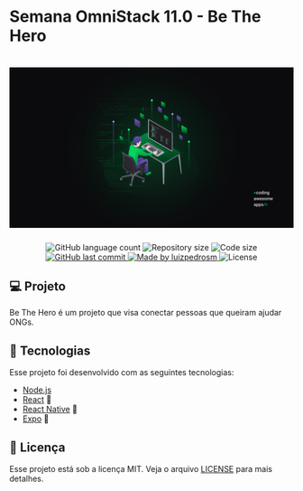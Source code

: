 # Semana OmniStack 11.0 - Be The Hero

<h1 align="center">
    <img alt="OmniStack 11" title="#OmniStack 11" src=".github/wallpapers/Wallpaper-OmniStack-11-1920x1080.jpg" width="600px" />
</h1>

<p align="center">
  <img alt="GitHub language count" src="https://img.shields.io/github/languages/count/luizpedrosm/omnistack-11?color=%2304D361">

  <img alt="Repository size" src="https://img.shields.io/github/repo-size/luizpedrosm/omnistack-11">
  <img alt="Code size" src="https://img.shields.io/github/languages/code-size/luizpedrosm/omnistack-11">
  
  <a href="https://github.com/luizpedrosm/omnistack-11/commits/master">
    <img alt="GitHub last commit" src="https://img.shields.io/github/last-commit/luizpedrosm/omnistack-11">
  </a>
	
  <a href="https://www.linkedin.com/in/luizpedrosm/">  
    <img alt="Made by luizpedrosm" src="https://img.shields.io/badge/made%20by-luizpedrosm-blue">
  </a>


  <img alt="License" src="https://img.shields.io/badge/license-MIT-brightgreen">
</p>

## 💻 Projeto

Be The Hero é um projeto que visa conectar pessoas que queiram ajudar ONGs.

## 🚀 Tecnologias

Esse projeto foi desenvolvido com as seguintes tecnologias:

- [Node.js](https://nodejs.org/en/)
- [React](https://reactjs.org) 🚧
- [React Native](https://facebook.github.io/react-native/) 🚧
- [Expo](https://expo.io/) 🚧

## 📝 Licença
Esse projeto está sob a licença MIT. Veja o arquivo [LICENSE](LICENSE.md) para mais detalhes.
